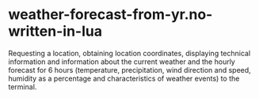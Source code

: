 # weather-forecast-from-yr.no-written-in-lua
Requesting a location, obtaining location coordinates, displaying technical information and information about the current weather and the hourly forecast for 6 hours (temperature, precipitation, wind direction and speed, humidity as a percentage and characteristics of weather events) to the terminal.
